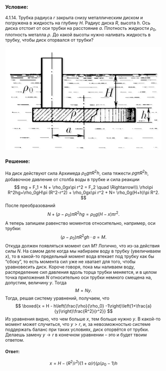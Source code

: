 ###  Условие: 

$4.1.14.$ Трубка радиуса $r$ закрыта снизу металлическим диском и погружена в жидкость на глубину $H$. Радиус диска $R$, высота $h$. Ось диска отстоит от оси трубки на расстояние $a$. Плотность жидкости $\rho_0$, плотность металла $\rho$. До какой высоты нужно наливать жидкость в трубку, чтобы диск оторвался от трубки? 

![ К задаче 4.1.14 |614x406, 42%](../../img/4.1.14/statement.png)

###  Решение: 

На диск действуют сила Архимеда $\rho_0g\pi R^2h$, сила тяжести $\rho g\pi R^2h$, добавочное давление от столба воды в трубке и сила реакции $$ mg + F_1 + N + \rho_0gx\pi r^2 = F_2 \quad \Rightarrow\\\ \rho\pi R^2hg+\rho_0gH\pi (R^2-r^2) + \rho_0gx\pi r^2 + N= \rho_0g(H+h)\pi R^2. $$ После преобразований $$ N+ (\rho -\rho_0)\pi R^2hg = \rho_0g(H-x)\pi r^2. $$ А теперь запишем равенство моментов относительно, например, оси трубки: $$ (\rho -\rho_0)\pi R^2gh\cdot a = M. $$ Откуда должен появляться момент сил $M$? Логично, что из-за действия силы $N$. На самом деле когда мы набираем воду в трубку (увеличиваем $x$), то в какой-то предельный момент вода втекает под трубку как бы “сбоку”, то есть момента сил уже не хватает для того, чтобы уравновесить диск. Короче говоря, пока мы наливаем воду, распределение сил давления вдоль торца трубки меняется, и в целом точка приложения $N$ относительно оси трубки немного смещена на, допустим, величину $y$. Тогда $$ M=Ny. $$ Тогда, решая систему уравнений, получаем, что $$ \boxed{x = H - h\left(\frac{\rho}{\rho_0} -1\right)\left(1+\frac{a}{y}\right)\frac{R^2}{r^2}} $$ Из уравнения видно, что чем больше $x$, тем больше нужно $y$. В какой-то момент может случиться, что $y>r$, и, за невозможностью системе поддержать баланс при таких условиях, диск оторвётся от трубки. Делаешь замену $y\rightarrow r$ в конечном уравнении – это и будет твоим ответом. 

####  Ответ: 

$$x=H-(R^{2}/r^{2})(1+a/r)(\rho /\rho_{0}-1)h$$

  

